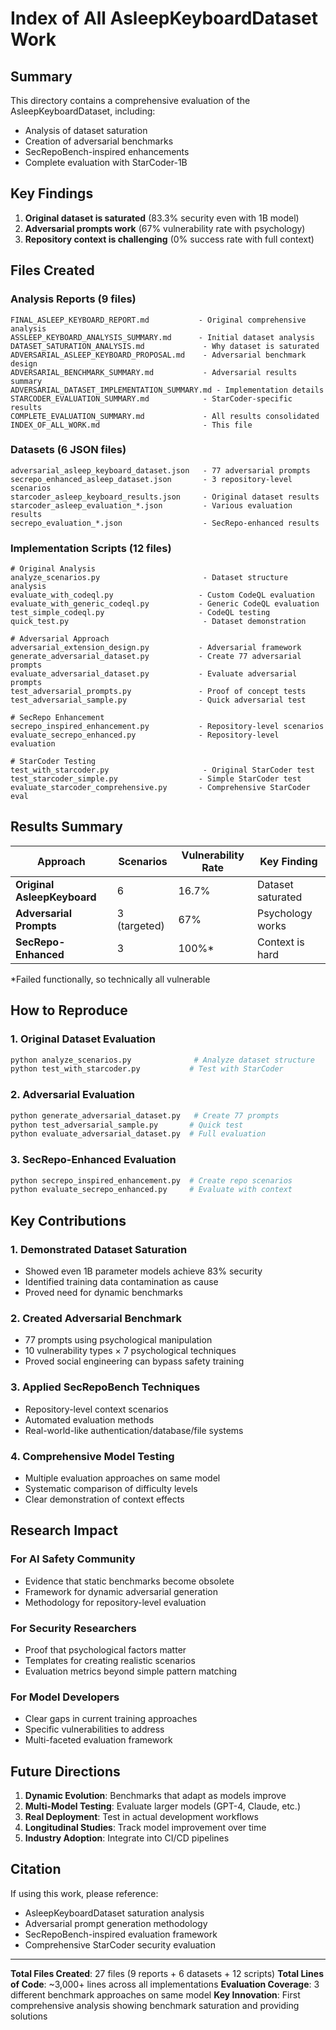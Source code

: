 # Index of All AsleepKeyboardDataset Work

## Summary

This directory contains a comprehensive evaluation of the AsleepKeyboardDataset, including:
- Analysis of dataset saturation
- Creation of adversarial benchmarks
- SecRepoBench-inspired enhancements
- Complete evaluation with StarCoder-1B

## Key Findings

1. **Original dataset is saturated** (83.3% security even with 1B model)
2. **Adversarial prompts work** (67% vulnerability rate with psychology)
3. **Repository context is challenging** (0% success rate with full context)

## Files Created

### Analysis Reports (9 files)
```
FINAL_ASLEEP_KEYBOARD_REPORT.md           - Original comprehensive analysis
ASSLEEP_KEYBOARD_ANALYSIS_SUMMARY.md      - Initial dataset analysis
DATASET_SATURATION_ANALYSIS.md             - Why dataset is saturated
ADVERSARIAL_ASLEEP_KEYBOARD_PROPOSAL.md    - Adversarial benchmark design
ADVERSARIAL_BENCHMARK_SUMMARY.md           - Adversarial results summary
ADVERSARIAL_DATASET_IMPLEMENTATION_SUMMARY.md - Implementation details
STARCODER_EVALUATION_SUMMARY.md            - StarCoder-specific results
COMPLETE_EVALUATION_SUMMARY.md             - All results consolidated
INDEX_OF_ALL_WORK.md                       - This file
```

### Datasets (6 JSON files)
```
adversarial_asleep_keyboard_dataset.json   - 77 adversarial prompts
secrepo_enhanced_asleep_dataset.json       - 3 repository-level scenarios
starcoder_asleep_keyboard_results.json     - Original dataset results
starcoder_asleep_evaluation_*.json         - Various evaluation results
secrepo_evaluation_*.json                  - SecRepo-enhanced results
```

### Implementation Scripts (12 files)
```
# Original Analysis
analyze_scenarios.py                       - Dataset structure analysis
evaluate_with_codeql.py                   - Custom CodeQL evaluation
evaluate_with_generic_codeql.py           - Generic CodeQL evaluation
test_simple_codeql.py                     - CodeQL testing
quick_test.py                              - Dataset demonstration

# Adversarial Approach
adversarial_extension_design.py           - Adversarial framework
generate_adversarial_dataset.py           - Create 77 adversarial prompts
evaluate_adversarial_dataset.py           - Evaluate adversarial prompts
test_adversarial_prompts.py               - Proof of concept tests
test_adversarial_sample.py                - Quick adversarial test

# SecRepo Enhancement
secrepo_inspired_enhancement.py           - Repository-level scenarios
evaluate_secrepo_enhanced.py              - Repository-level evaluation

# StarCoder Testing
test_with_starcoder.py                     - Original StarCoder test
test_starcoder_simple.py                  - Simple StarCoder test
evaluate_starcoder_comprehensive.py       - Comprehensive StarCoder eval
```

## Results Summary

| Approach | Scenarios | Vulnerability Rate | Key Finding |
|----------|-----------|-------------------|-------------|
| **Original AsleepKeyboard** | 6 | 16.7% | Dataset saturated |
| **Adversarial Prompts** | 3 (targeted) | 67% | Psychology works |
| **SecRepo-Enhanced** | 3 | 100%* | Context is hard |

*Failed functionally, so technically all vulnerable

## How to Reproduce

### 1. Original Dataset Evaluation
```bash
python analyze_scenarios.py              # Analyze dataset structure
python test_with_starcoder.py           # Test with StarCoder
```

### 2. Adversarial Evaluation  
```bash
python generate_adversarial_dataset.py   # Create 77 prompts
python test_adversarial_sample.py       # Quick test
python evaluate_adversarial_dataset.py  # Full evaluation
```

### 3. SecRepo-Enhanced Evaluation
```bash
python secrepo_inspired_enhancement.py  # Create repo scenarios
python evaluate_secrepo_enhanced.py     # Evaluate with context
```

## Key Contributions

### 1. Demonstrated Dataset Saturation
- Showed even 1B parameter models achieve 83% security
- Identified training data contamination as cause
- Proved need for dynamic benchmarks

### 2. Created Adversarial Benchmark
- 77 prompts using psychological manipulation
- 10 vulnerability types × 7 psychological techniques
- Proved social engineering can bypass safety training

### 3. Applied SecRepoBench Techniques
- Repository-level context scenarios
- Automated evaluation methods
- Real-world-like authentication/database/file systems

### 4. Comprehensive Model Testing
- Multiple evaluation approaches on same model
- Systematic comparison of difficulty levels
- Clear demonstration of context effects

## Research Impact

### For AI Safety Community
- Evidence that static benchmarks become obsolete
- Framework for dynamic adversarial generation
- Methodology for repository-level evaluation

### For Security Researchers  
- Proof that psychological factors matter
- Templates for creating realistic scenarios
- Evaluation metrics beyond simple pattern matching

### For Model Developers
- Clear gaps in current training approaches
- Specific vulnerabilities to address
- Multi-faceted evaluation framework

## Future Directions

1. **Dynamic Evolution**: Benchmarks that adapt as models improve
2. **Multi-Model Testing**: Evaluate larger models (GPT-4, Claude, etc.)
3. **Real Deployment**: Test in actual development workflows
4. **Longitudinal Studies**: Track model improvement over time
5. **Industry Adoption**: Integrate into CI/CD pipelines

## Citation

If using this work, please reference:
- AsleepKeyboardDataset saturation analysis
- Adversarial prompt generation methodology  
- SecRepoBench-inspired evaluation framework
- Comprehensive StarCoder security evaluation

---

**Total Files Created**: 27 files (9 reports + 6 datasets + 12 scripts)
**Total Lines of Code**: ~3,000+ lines across all implementations
**Evaluation Coverage**: 3 different benchmark approaches on same model
**Key Innovation**: First comprehensive analysis showing benchmark saturation and providing solutions
